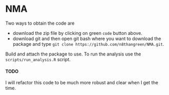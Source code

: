 # NMA

Two ways to obtain the code are

* download the zip file by clicking on green `code` button above.
* download git and then open git bash where you want to download the package and type `git clone https://github.com/n8thangreen/NMA.git`.

Build and attach the package to use.
To run the analysis use the `scripts/run_analysis.R` script.


#### TODO
I will refactor this code to be much more robust and clear when I get the time.

